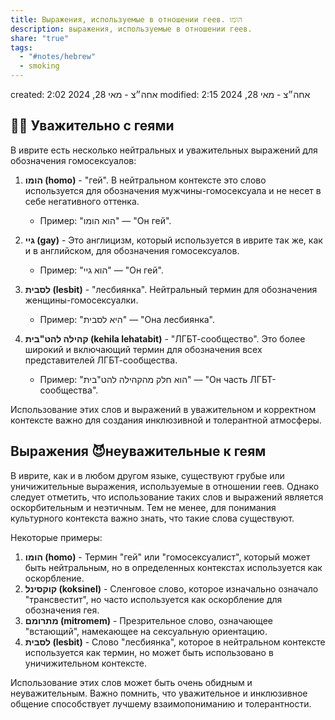 ```yaml
---
title: Выражения, используемые в отношении геев. הומו
description: выражения, используемые в отношении геев.
share: "true"
tags:
  - "#notes/hebrew"
  - smoking
---
```

created: 2:02 אחה״צ - מאי 28, 2024
modified: 2:15 אחה״צ - מאי 28, 2024

## 🏳️‍🌈 Уважительно с геями

В иврите есть несколько нейтральных и уважительных выражений для обозначения гомосексуалов:

1. **הומו (homo)** - "гей". В нейтральном контексте это слово используется для обозначения мужчины-гомосексуала и не несет в себе негативного оттенка.
   - Пример: "הוא הומו" — "Он гей".

2. **גיי (gay)** - Это англицизм, который используется в иврите так же, как и в английском, для обозначения гомосексуалов.
   - Пример: "הוא גיי" — "Он гей".

3. **לסבית (lesbit)** - "лесбиянка". Нейтральный термин для обозначения женщины-гомосексуалки.
   - Пример: "היא לסבית" — "Она лесбиянка".

4. **קהילה להט"בית (kehila lehatabit)** - "ЛГБТ-сообщество". Это более широкий и включающий термин для обозначения всех представителей ЛГБТ-сообщества.
   - Пример: "הוא חלק מהקהילה להט"בית" — "Он часть ЛГБТ-сообщества".

Использование этих слов и выражений в уважительном и корректном контексте важно для создания инклюзивной и толерантной атмосферы.

## Выражения 😈неуважительные к геям

В иврите, как и в любом другом языке, существуют грубые или уничижительные выражения, используемые в отношении геев. Однако следует отметить, что использование таких слов и выражений является оскорбительным и неэтичным. Тем не менее, для понимания культурного контекста важно знать, что такие слова существуют.

Некоторые примеры:

1. **הומו (homo)** - Термин "гей" или "гомосексуалист", который может быть нейтральным, но в определенных контекстах используется как оскорбление.
2. **קוקסינל (koksinel)** - Сленговое слово, которое изначально означало "трансвестит", но часто используется как оскорбление для обозначения гея.
3. **מתרומם (mitromem)** - Презрительное слово, означающее "встающий", намекающее на сексуальную ориентацию.
4. **לסבית (lesbit)** - Слово "лесбиянка", которое в нейтральном контексте используется как термин, но может быть использовано в уничижительном контексте.

Использование этих слов может быть очень обидным и неуважительным. Важно помнить, что уважительное и инклюзивное общение способствует лучшему взаимопониманию и толерантности.
